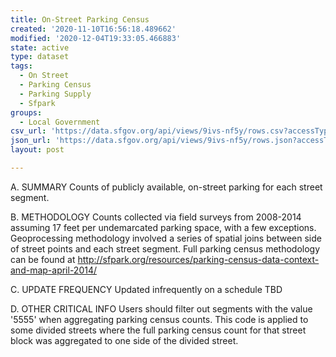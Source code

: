 ```yaml
---
title: On-Street Parking Census
created: '2020-11-10T16:56:18.489662'
modified: '2020-12-04T19:33:05.466883'
state: active
type: dataset
tags:
  - On Street
  - Parking Census
  - Parking Supply
  - Sfpark
groups:
  - Local Government
csv_url: 'https://data.sfgov.org/api/views/9ivs-nf5y/rows.csv?accessType=DOWNLOAD'
json_url: 'https://data.sfgov.org/api/views/9ivs-nf5y/rows.json?accessType=DOWNLOAD'
layout: post

---
```

A. SUMMARY Counts of publicly available, on-street parking for each street segment.

B. METHODOLOGY  Counts collected via field surveys from 2008-2014 assuming 17 feet per undemarcated parking space, with a few exceptions. Geoprocessing methodology involved a series of spatial joins between side of street points and each street segment. Full parking census methodology can be found at http://sfpark.org/resources/parking-census-data-context-and-map-april-2014/

C. UPDATE FREQUENCY  Updated infrequently on a schedule TBD

D. OTHER CRITICAL INFO  Users should filter out segments with the value '5555' when aggregating parking census counts. This code is applied to some divided streets where the full parking census count for that street block was aggregated to one side of the divided street.
